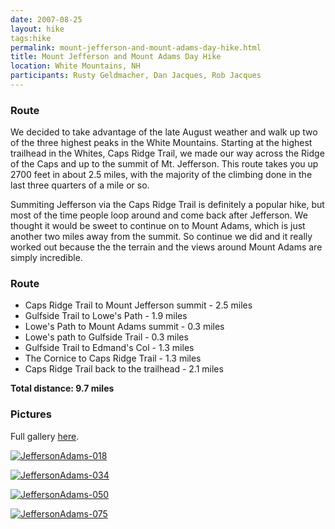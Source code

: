 ```yaml
---
date: 2007-08-25
layout: hike
tags:hike
permalink: mount-jefferson-and-mount-adams-day-hike.html
title: Mount Jefferson and Mount Adams Day Hike
location: White Mountains, NH
participants: Rusty Geldmacher, Dan Jacques, Rob Jacques
---
```


### Route

We decided to take advantage of the late August weather and walk up two of the three highest peaks in the White Mountains. Starting at the highest trailhead in the Whites, Caps Ridge Trail, we made our way across the Ridge of the Caps and up to the summit of Mt. Jefferson. This route takes you up 2700 feet in about 2.5 miles, with the majority of the climbing done in the last three quarters of a mile or so.

Summiting Jefferson via the Caps Ridge Trail is definitely a popular hike, but most of the time people loop around and come back after Jefferson. We thought it would be sweet to continue on to Mount Adams, which is just another two miles away from the summit. So continue we did and it really worked out because the the terrain and the views around Mount Adams are simply incredible.

### Route

  * Caps Ridge Trail to Mount Jefferson summit - 2.5 miles
  * Gulfside Trail to Lowe's Path - 1.9 miles
  * Lowe's Path to Mount Adams summit - 0.3 miles
  * Lowe's path to Gulfside Trail - 0.3 miles
  * Gulfside Trail to Edmand's Col - 1.3 miles
  * The Cornice to Caps Ridge Trail - 1.3 miles
  * Caps Ridge Trail back to the trailhead - 2.1 miles

**Total distance: 9.7 miles**

### Pictures

Full gallery [here](http://www.flickr.com/photos/geldmacher/sets/72157601689376039/).

[![JeffersonAdams-018](http://farm2.static.flickr.com/1124/1244809493_aff00e420f.jpg)](http://www.flickr.com/photos/geldmacher/1244809493/)

[![JeffersonAdams-034](http://farm2.static.flickr.com/1430/1244848747_9f214a54eb.jpg)](http://www.flickr.com/photos/geldmacher/1244848747/)

[![JeffersonAdams-050](http://farm2.static.flickr.com/1276/1244900621_a1ee54c39f.jpg)](http://www.flickr.com/photos/geldmacher/1244900621/)

[![JeffersonAdams-075](http://farm2.static.flickr.com/1140/1245779722_747deb0924.jpg)](http://www.flickr.com/photos/geldmacher/1245779722/)
